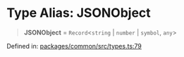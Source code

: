 # Type Alias: JSONObject

> **JSONObject** = `Record`&lt;`string` \| `number` \| `symbol`, `any`&gt;

Defined in: [packages/common/src/types.ts:79](https://github.com/dcdpr/did-btcr2-js/blob/c82bc5c69016e1146a0c52c6e6b21621f5abd6d4/packages/common/src/types.ts#L79)
